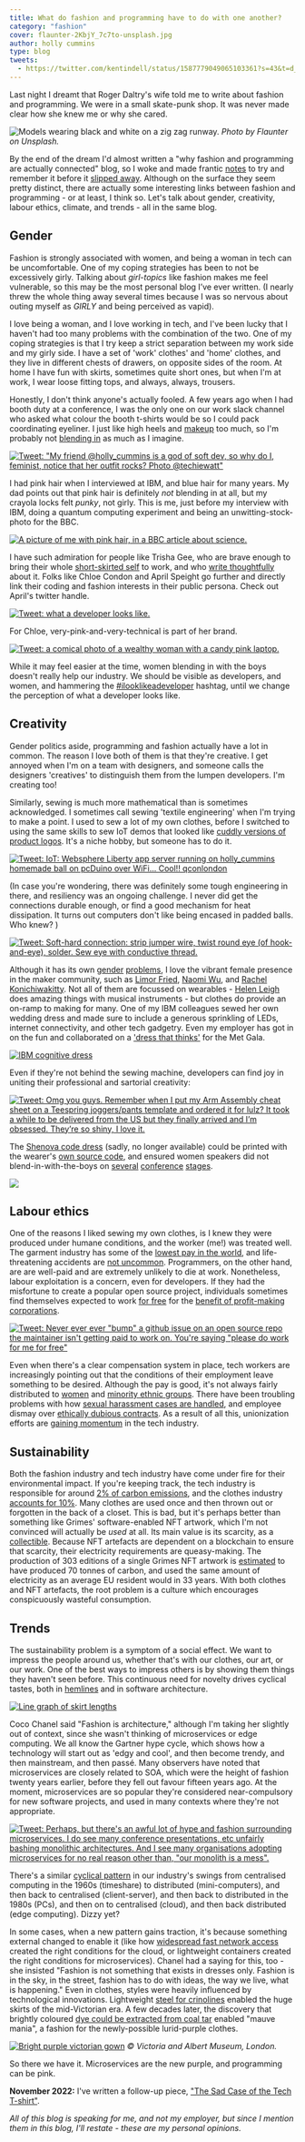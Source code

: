 ```yaml
---
title: What do fashion and programming have to do with one another?
category: "fashion"
cover: flaunter-2KbjY_7c7to-unsplash.jpg
author: holly cummins
type: blog
tweets:
  - https://twitter.com/kentindell/status/1587779049065103361?s=43&t=d_XKtmwMnYju7R4uXrhH6w
---
```


Last night I dreamt that Roger Daltry's wife told me to write about fashion and programming. We were in a small skate-punk shop. It was never made clear how she knew me or why she cared.

![Models wearing black and white on a zig zag runway.](flaunter-2KbjY_7c7to-unsplash.jpg)
_Photo by Flaunter on Unsplash._

By the end of the dream I'd almost written a "why fashion and programming are actually connected" blog, so I woke and made frantic [notes](https://owlcation.com/humanities/Novels-Inspired-by-Dreams) to try and remember it before it [slipped away](https://www.medicalnewstoday.com/articles/326421#Neurons-that-help-the-brain-actively-forget). Although
on the surface they seem pretty distinct, there are actually some interesting links between fashion and programming - or at least, I think so. Let's talk about gender, creativity, labour ethics, climate, and trends - all in the same blog.

## Gender

Fashion is strongly associated with women, and being a woman in tech can be uncomfortable. One of my coping strategies has been to not be excessively girly. Talking about _girl-topics_ like fashion makes me feel vulnerable, so this may be the most personal blog I’ve ever written. (I nearly threw the whole thing away several times because I was so nervous about outing myself as _GIRLY_ and being perceived as vapid).

I love being a woman, and I love working in tech, and I've been lucky that I haven't had too many problems with the combination of the two.
One of my coping strategies is that I try keep a strict separation between my work side and my girly side. I have a set of 'work' clothes' and 'home' clothes, and they live in different chests of drawers, on opposite sides of the room. At home I have fun with skirts, sometimes quite short ones, but when I'm at work, I wear loose fitting tops, and always, always, trousers.

Honestly, I don't think anyone's actually fooled. A few years ago
when I had booth duty at a conference, I was the only one on our work slack channel who asked what colour the booth t-shirts would be so I could pack coordinating eyeliner. I just like high heels and [makeup](https://www.theguardian.com/commentisfree/2021/mar/10/make-up-not-frivolous-allows-us-to-rebuild-ourselves) too much, so I'm probably not [blending in](https://link.springer.com/article/10.1007/s11199-019-01115-y) as much as I imagine.

[![Tweet: "My friend @holly_cummins is a god of soft dev, so why do I, feminist, notice that her outfit rocks? Photo @techiewatt"](siantweet.png)](https://twitter.com/siantownson/status/573466622846988289)

I had pink hair when I interviewed at IBM, and blue hair for many years. My dad points out that pink hair is definitely _not_ blending in at all, but my crayola locks felt _punky_, not girly.
This is me, just before my interview with IBM, doing a quantum computing experiment and being an unwitting-stock-photo for the BBC.

[![A picture of me with pink hair, in a BBC article about science.](hollybbc.png)](http://news.bbc.co.uk/1/hi/education/374507.stm)

I have such admiration for people like Trisha Gee, who are brave enough to bring their whole [short-skirted self](https://dzone.com/articles/should-you-notice-im-woman) to work, and who [write thoughtfully](https://trishagee.github.io/post/st_what_to_wear/) about it. Folks like Chloe Condon and April Speight go further and directly link their coding and fashion interests in their public persona. Check out April's twitter handle.

[![Tweet: what a developer looks like.](vogueandcodedevlookslike.png)](https://twitter.com/vogueandcode/status/1364241435466231810?s=20)

For Chloe, very-pink-and-very-technical is part of her brand.

[![Tweet: a comical photo of a wealthy woman with a candy pink laptop.](chloe-canon.png)](https://twitter.com/ChloeCondon/status/1366855558830067712)

While it may feel easier at the time, women blending in with the boys doesn't really help our industry. We should be visible as developers, and women, and hammering the [#ilooklikeadeveloper](https://twitter.com/search?q=%23ilooklikeadeveloper) hashtag, until we change the perception of what a developer looks like.

## Creativity

Gender politics aside, programming and fashion actually have a lot in common. The reason I love both of them is that they're creative. I get annoyed when I'm on a team with designers, and someone calls the designers 'creatives' to distinguish them from the lumpen developers. I'm creating too!

Similarly, sewing
is much more mathematical than is sometimes acknowledged. I sometimes call sewing 'textile engineering' when I'm trying to make a point. I used to sew a lot of my own clothes, before I switched to using the same skills to sew IoT demos that looked like [cuddly versions of product logos](https://github.com/holly-cummins/throwable-application-server). It's a niche hobby, but someone has to do it.

[![Tweet: IoT: Websphere Liberty app server running on holly_cummins homemade ball on pcDuino over WiFi... Cool!! qconlondon](homemadeball.png)](https://twitter.com/deonvaa/status/573456718048415744)

(In case you're wondering, there was definitely some tough engineering in there, and resiliency was an ongoing challenge. I never did get the connections durable enough, or find a
good mechanism for heat dissipation. It turns out computers don't like being encased in padded balls. Who knew? )

[![Tweet: Soft-hard connection: strip jumper wire, twist round eye (of hook-and-eye), solder. Sew eye with conductive thread.](softhardconnection.png)](https://twitter.com/holly_cummins/status/573389460613795840)

Although it has its own [gender](https://www.edsurge.com/news/2018-06-14-maker-culture-has-a-deeply-unsettling-gender-problem) [problems](https://en.wikipedia.org/wiki/Maker_culture#Gender), I love the vibrant female presence in the maker community, such as [Limor Fried](https://www.forbes.com/profile/limor-fried/?sh=7f03ada24ecc), [Naomi Wu](https://en.wikipedia.org/wiki/Naomi_Wu), and [Rachel Konichiwakitty](https://twitter.com/konichiwakitty). Not all of them are focussed on wearables - [Helen Leigh](https://twitter.com/helenleigh) does amazing things with musical instruments - but clothes do provide an on-ramp to making for many.
One of my IBM colleagues sewed her own wedding dress and made sure to include a generous sprinkling of LEDs, internet connectivity, and other tech gadgetry. Even my employer has got in on
the fun and collaborated on a ['dress that thinks'](https://www.ibm.com/watson/stories/ca-en/dress.html) for the Met Gala.

[![IBM cognitive dress](story_dress.jpg)](https://www.ibm.com/watson/stories/ca-en/dress.html)

Even if they're not behind the sewing machine,
developers can find joy in uniting their professional and sartorial creativity:

[![Tweet: Omg you guys. Remember when I put my Arm Assembly cheat sheet on a Teespring joggers/pants template and ordered it for lulz? It took a while to be delivered from the US but they finally arrived and I’m obsessed. They’re so shiny, I love it.](azeria-arm.png)](https://twitter.com/Fox0x01/status/1277962582851153923)

The [Shenova code dress](https://twitter.com/search?q=%40shenovafashion%20code%20dress&src=typed_query) (sadly, no longer available) could be printed with the wearer's [own
source code](https://shenovafashion.com/blogs/shenova-fashion/my-computer-code-dress-custom-orders-featuring-your-own-code), and ensured women speakers did not blend-in-with-the-boys on [several](https://twitter.com/ShenovaFashion/status/738385207238098945) [conference](https://shenovafashion.com/blogs/blog/123773319-women-in-tech-devon-lindsey-talks-open-source-software-communities-at-react-2016) [stages](https://twitter.com/MarieGMoe/status/691399241504296960).

[![](devon-shenova.png)](https://twitter.com/reactjs/status/702222725977239554)

## Labour ethics

One of the reasons I liked sewing my own clothes, is I knew they were produced under humane conditions, and the worker (me!) was treated well. The garment industry has some of the [lowest pay
in the world](https://www.vox.com/2018/2/27/17016704/living-wage-clothing-factories), and life-threatening accidents are [not uncommon](https://www.ilo.org/global/topics/geip/WCMS_614394/lang--en/index.htm). Programmers, on the other hand, are are well-paid and are extremely unlikely to die at work. Nonetheless, labour exploitation is a concern, even for developers. If they
had the misfortune to create a popular open source project, individuals sometimes find themselves expected to work [for free](https://www.ashedryden.com/blog/the-ethics-of-unpaid-labor-and-the-oss-community) for the [benefit of profit-making corporations](https://www.wired.com/story/altruism-open-source-fuels-web-businesses-love-to-exploit-it/).

[![Tweet: Never ever ever "bump" a github issue on an open source repo the maintainer isn't getting paid to work on. You're saying "please do work for me for free"](bump-issue.png)](https://twitter.com/penelope_zone/status/1302732113578528769)

Even when there's a clear compensation system in place, tech workers are increasingly pointing out that the conditions of their employment leave something to be desired. Although the pay is good, it's not always fairly distributed to [women](https://www.uk.mercer.com/our-thinking/the-gender-pay-gap-in-uk-tech-sector.html) and [minority ethnic groups](https://www.techrepublic.com/article/men-still-earn-more-than-women-whites-earn-twice-as-much-as-black-and-hispanic-colleagues/). There have been troubling problems with how [sexual harassment cases are handled](https://www.nytimes.com/2018/11/01/technology/google-walkout-sexual-harassment.html), and employee dismay over [ethically dubious contracts](https://www.washingtonpost.com/business/2019/07/12/no-tech-ice-protesters-demand-amazon-cut-ties-with-federal-immigration-enforcement/). As a result of all this, unionization efforts are [gaining momentum](https://www.washingtonpost.com/technology/2021/01/26/tech-unions-explainer/) in the tech industry.

## Sustainability

Both the fashion industry and tech industry have come under fire for their environmental impact. If you're keeping track, the tech industry is responsible for around [2% of carbon emissions](https://www.nature.com/articles/d41586-018-06610-y), and the clothes industry [accounts for 10%](https://www.worldbank.org/en/news/feature/2019/09/23/costo-moda-medio-ambiente). Many clothes are used once and then thrown out or forgotten in the back of a closet. This is bad, but it's perhaps better than something like Grimes' software-enabled NFT artwork, which I'm not convinced will actually be _used_ at all. Its main value is its scarcity, as a [collectible](https://www.theverge.com/22310188/nft-explainer-what-is-blockchain-crypto-art-faq). Because
NFT artefacts are dependent on a blockchain to ensure that scarcity, their electricity requirements are queasy-making. The production of 303 editions of a single Grimes NFT artwork is [estimated](https://www.theguardian.com/music/2021/mar/02/grimes-sells-digital-art-collection-non-fungible-tokens) to have produced 70 tonnes of carbon, and used the same amount of electricity as an average EU resident would in 33 years. With both clothes and NFT artefacts, the root problem is a culture which encourages conspicuously wasteful consumption.

## Trends

The sustainability problem is a symptom of a social effect. We want to impress the people around us, whether that's with our clothes, our art, or our work.
One of the best ways to impress others is by showing them things they haven't seen before. This continuous need for novelty drives cyclical tastes, both in [hemlines](https://ritholtz.com/2010/09/the-hemline-index/)
and in software architecture.

[![Line graph of skirt lengths](hemline-chart.png)](<https://commons.wikimedia.org/wiki/File:Hemline_(skirt_height)_overview_chart_1805-2005.svg>)

Coco Chanel said "Fashion is architecture," although I'm taking her slightly out
of context, since she wasn't thinking of microservices or edge computing. We all know the Gartner hype cycle, which shows how a technology will start out as
'edgy and cool', and then become trendy, and then mainstream, and then passé.
Many observers have noted that microservices are closely related to SOA, which were the height of fashion twenty years earlier, before they fell out favour fifteen years ago.
At the moment, microservices are so popular they're considered near-compulsory for new software projects, and used in many contexts where they're not appropriate.

[![Tweet: Perhaps, but there's an awful lot of hype and fashion surrounding microservices. I do see many conference presentations, etc unfairly bashing monolithic architectures. And I see many organisations adopting microservices for no real reason other than, "our monolith is a mess".](simon-brown-fashion.png)](https://twitter.com/simonbrown/status/1087371345904713730)

There's a similar [cyclical pattern](https://www.information-age.com/edge-computing-technology-cycle-distributed-centralised-123485675/) in our industry's swings from centralised computing in the 1960s (timeshare) to distributed (mini-computers), and then back to centralised (client-server), and then back to distributed in the 1980s (PCs), and then on to centralised (cloud), and then back distributed (edge computing).
Dizzy yet?

In some cases, when a new pattern gains traction, it's because something external changed to enable it (like how [widespread fast network access](https://softwareengineering.stackexchange.com/questions/171008/why-didnt-cloud-computing-offer-appear-earlier/171010) created the right conditions for the cloud, or lightweight containers created the right conditions for microservices). Chanel had a saying for this, too - she insisted "Fashion is not something that exists in dresses only. Fashion is in the sky, in the street, fashion has to do with ideas, the way we live, what is happening." Even in clothes, styles were heavily influenced by technological innovations. Lightweight [steel for crinolines](https://www.racked.com/2017/12/7/16717206/cage-crinoline-feminism-class) enabled the huge skirts of the mid-Victorian era. A few decades later, the discovery that brightly coloured [dye could be extracted from coal tar](https://fashionhistory.fitnyc.edu/aniline-dyes/)
enabled "mauve mania", a fashion for the newly-possible lurid-purple clothes.

[![Bright purple victorian gown](2017KE1116.jpg)](https://collections.vam.ac.uk/item/O122391/day-dress-unknown/)
_© Victoria and Albert Museum, London._

So there we have it. Microservices are the new purple, and programming can be pink.

**November 2022:** I've written a follow-up piece, ["The Sad Case of the Tech T-shirt"](/fashion-and-programming-ii/).

_All of this blog is speaking for me, and not my employer, but since I mention them in this blog, I'll restate - these are my personal opinions._
